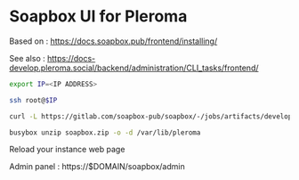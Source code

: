 # Soapbox UI for Pleroma

Based on : https://docs.soapbox.pub/frontend/installing/

See also : https://docs-develop.pleroma.social/backend/administration/CLI_tasks/frontend/

~~~bash
export IP=<IP ADDRESS>
~~~

~~~bash
ssh root@$IP
~~~

~~~bash
curl -L https://gitlab.com/soapbox-pub/soapbox/-/jobs/artifacts/develop/download?job=build-production -o soapbox.zip
~~~

~~~bash
busybox unzip soapbox.zip -o -d /var/lib/pleroma
~~~

Reload your instance web page

Admin panel : https://$DOMAIN/soapbox/admin
